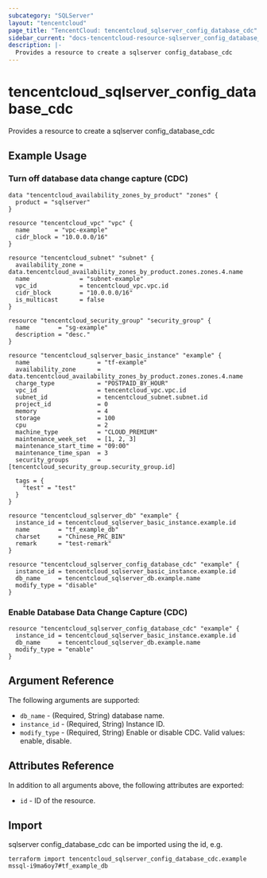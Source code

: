 ```yaml
---
subcategory: "SQLServer"
layout: "tencentcloud"
page_title: "TencentCloud: tencentcloud_sqlserver_config_database_cdc"
sidebar_current: "docs-tencentcloud-resource-sqlserver_config_database_cdc"
description: |-
  Provides a resource to create a sqlserver config_database_cdc
---
```


# tencentcloud_sqlserver_config_database_cdc

Provides a resource to create a sqlserver config_database_cdc

## Example Usage

### Turn off database data change capture (CDC)

```hcl
data "tencentcloud_availability_zones_by_product" "zones" {
  product = "sqlserver"
}

resource "tencentcloud_vpc" "vpc" {
  name       = "vpc-example"
  cidr_block = "10.0.0.0/16"
}

resource "tencentcloud_subnet" "subnet" {
  availability_zone = data.tencentcloud_availability_zones_by_product.zones.zones.4.name
  name              = "subnet-example"
  vpc_id            = tencentcloud_vpc.vpc.id
  cidr_block        = "10.0.0.0/16"
  is_multicast      = false
}

resource "tencentcloud_security_group" "security_group" {
  name        = "sg-example"
  description = "desc."
}

resource "tencentcloud_sqlserver_basic_instance" "example" {
  name                   = "tf-example"
  availability_zone      = data.tencentcloud_availability_zones_by_product.zones.zones.4.name
  charge_type            = "POSTPAID_BY_HOUR"
  vpc_id                 = tencentcloud_vpc.vpc.id
  subnet_id              = tencentcloud_subnet.subnet.id
  project_id             = 0
  memory                 = 4
  storage                = 100
  cpu                    = 2
  machine_type           = "CLOUD_PREMIUM"
  maintenance_week_set   = [1, 2, 3]
  maintenance_start_time = "09:00"
  maintenance_time_span  = 3
  security_groups        = [tencentcloud_security_group.security_group.id]

  tags = {
    "test" = "test"
  }
}

resource "tencentcloud_sqlserver_db" "example" {
  instance_id = tencentcloud_sqlserver_basic_instance.example.id
  name        = "tf_example_db"
  charset     = "Chinese_PRC_BIN"
  remark      = "test-remark"
}

resource "tencentcloud_sqlserver_config_database_cdc" "example" {
  instance_id = tencentcloud_sqlserver_basic_instance.example.id
  db_name     = tencentcloud_sqlserver_db.example.name
  modify_type = "disable"
}
```

### Enable Database Data Change Capture (CDC)

```hcl
resource "tencentcloud_sqlserver_config_database_cdc" "example" {
  instance_id = tencentcloud_sqlserver_basic_instance.example.id
  db_name     = tencentcloud_sqlserver_db.example.name
  modify_type = "enable"
}
```

## Argument Reference

The following arguments are supported:

* `db_name` - (Required, String) database name.
* `instance_id` - (Required, String) Instance ID.
* `modify_type` - (Required, String) Enable or disable CDC. Valid values: enable, disable.

## Attributes Reference

In addition to all arguments above, the following attributes are exported:

* `id` - ID of the resource.



## Import

sqlserver config_database_cdc can be imported using the id, e.g.

```
terraform import tencentcloud_sqlserver_config_database_cdc.example mssql-i9ma6oy7#tf_example_db
```

